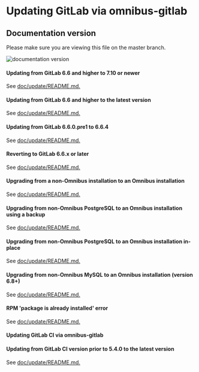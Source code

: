 # Updating GitLab via omnibus-gitlab

## Documentation version

Please make sure you are viewing this file on the master branch.

![documentation version](images/omnibus-documentation-version-update-md.png)

#### Updating from GitLab 6.6 and higher to 7.10 or newer

See [doc/update/README.md.](doc/update/README.md#updating-from-gitlab-66-and-higher-to-710-or-newer)

#### Updating from GitLab 6.6 and higher to the latest version

See [doc/update/README.md.](doc/update/README.md#updating-from-gitlab-66-and-higher-to-the-latest-version)

#### Updating from GitLab 6.6.0.pre1 to 6.6.4

See [doc/update/README.md.](doc/update/README.md#updating-from-gitlab-660pre1-to-664)

#### Reverting to GitLab 6.6.x or later

See [doc/update/README.md.](doc/update/README.md#reverting-to-gitlab-66x-or-later)

#### Upgrading from a non-Omnibus installation to an Omnibus installation

See [doc/update/README.md.](doc/update/README.md#upgrading-from-a-non-omnibus-installation-to-an-omnibus-installation)

#### Upgrading from non-Omnibus PostgreSQL to an Omnibus installation using a backup

See [doc/update/README.md.](doc/update/README.md#upgrading-from-non-omnibus-postgresql-to-an-omnibus-installation-using-a-backup)

#### Upgrading from non-Omnibus PostgreSQL to an Omnibus installation in-place

See [doc/update/README.md.](doc/update/README.md#upgrading-from-non-omnibus-postgresql-to-an-omnibus-installation-in-place)

#### Upgrading from non-Omnibus MySQL to an Omnibus installation (version 6.8+)

See [doc/update/README.md.](doc/update/README.md#upgrading-from-non-omnibus-mysql-to-an-omnibus-installation-version-68)

#### RPM 'package is already installed' error

See [doc/update/README.md.](doc/update/README.md#rpm-package-is-already-installed-error)

#### Updating GitLab CI via omnibus-gitlab
#### Updating from GitLab CI version prior to 5.4.0 to the latest version

See [doc/update/README.md.](doc/update/README.md#updating-from-gitlab-ci-version-prior-to-540-to-the-latest-version)
